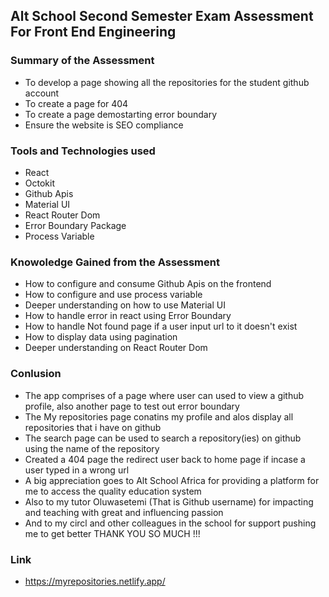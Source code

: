 ## Alt School Second Semester Exam Assessment For Front End Engineering 

### Summary of the Assessment
- To develop a page showing all the repositories for the student github account
- To create a page for 404 
- To create a page demostarting error boundary
- Ensure the website is SEO compliance

### Tools and Technologies used
- React
- Octokit 
- Github Apis
- Material UI
- React Router Dom
- Error Boundary Package
- Process Variable

### Knowoledge Gained from the Assessment
- How to configure and consume Github Apis on the frontend
- How to configure and use process variable
- Deeper understanding on how to use Material UI
- How to handle error in react using Error Boundary
- How to handle Not found page if a user input url to it doesn't exist
- How to display data using pagination
- Deeper understanding on React Router Dom

### Conlusion
- The app comprises of a page where user can used to view a github profile, also another page to test out error boundary 
- The My repositories page conatins my profile and alos display all repositories that i have on github
- The search page can be used to search a repository(ies) on github using the name of the repository
- Created a 404 page the redirect user back to home page if incase a user typed in a wrong url
- A big appreciation goes to Alt School Africa for providing a platform for me to access the quality education system
- Also to my tutor Oluwasetemi (That is Github username) for impacting and teaching with great and influencing passion 
- And to my circl and other colleagues in the school for support pushing me to get better THANK YOU SO MUCH !!!

### Link
- https://myrepositories.netlify.app/